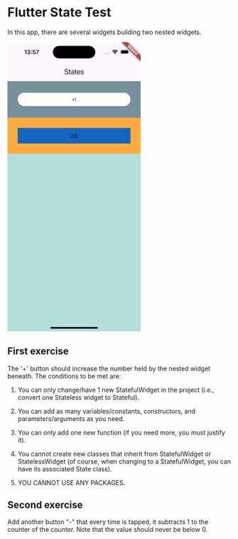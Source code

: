 # Flutter State Test

In this app, there are several widgets building two nested widgets.

<img src="./assets/sample.png" width="300" />


## First exercise
The '+' button should increase the number held by the nested widget beneath. The conditions to be met are:

1.  You can only change/have 1 new StatefulWidget in the project (i.e., convert one Stateless widget to Stateful).

2.  You can add as many variables/constants, constructors, and parameters/arguments as you need.

3.  You can only add one new function (if you need more, you must justify it).

4.  You cannot create new classes that inherit from StatefulWidget or StatelessWidget (of course, when changing to a StatefulWidget, you can have its associated State class).

5.  YOU CANNOT USE ANY PACKAGES.

## Second exercise
Add another button "-" that every time is tapped, it subtracts 1 to the counter of the counter. Note that the value should never be below 0.
 
